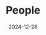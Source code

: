 ---
title: People
date: 2024-12-28

type: landing

sections:
  - block: people
    content:
      title: Meet the i-Ecoclimatology Team
      # Choose which groups/teams of users to display.
      #   Edit `user_groups` in each user's profile to add them to one or more of these groups.
      user_groups:
          - Principal Investigator
          - Researchers
          - Grad Students
          - Administration
          - Visitors
          - Alumni
      sort_by: Params.last_name
      sort_ascending: true
    design:
      show_interests: false
      show_role: true
      show_social: true
      # show_experience: true
---